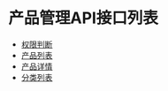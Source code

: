 # 产品管理API接口列表

* [权限判断](Invoicimg_api_power)
* [产品列表](Invoicimg_api_productlist)
* [产品详情](Invoicimg_api_details)
* [分类列表](Invoicimg_api_cate)
